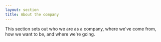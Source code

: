 ```yaml
---
layout: section
title: About the company
---
```


This section sets out who we are as a company, where we've come from, how we want to be, and where we're going.
